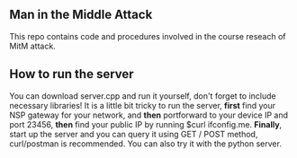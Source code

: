 ## Man in the Middle Attack 
This repo contains code and procedures involved in the course reseach of MitM attack. 

## How to run the server
You can download server.cpp and run it yourself, don't forget to include necessary libraries!
It is a little bit tricky to run the server, **first** find your NSP gateway for your network, and **then** portforward to your device IP and port 23456, **then** find your public IP by running $curl ifconfig.me. **Finally**, start up the server and you can query it using GET / POST method, curl/postman is recommended.
You can also try it with the python server. 
